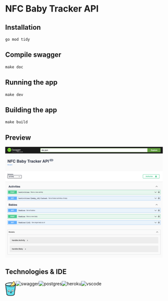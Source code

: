 # NFC Baby Tracker API

## Installation

```
go mod tidy
```

## Compile swagger

```
make doc
```

## Running the app

```
make dev
```

## Building the app

```
make build
```

## Preview

![swagger](https://github.com/reefwn/nfc-baby-tracker-api/blob/main/preview.png?raw=true)

## Technologies & IDE

<div>
    <img style="float: left" src="https://raw.githubusercontent.com/gin-gonic/logo/master/color.png" height="48" alt="gin"> &nbsp;
    <img style="float: left" src="https://upload.wikimedia.org/wikipedia/commons/a/ab/Swagger-logo.png" height="48" alt="swagger"> &nbsp;
    <img style="float: left" src="https://upload.wikimedia.org/wikipedia/commons/thumb/2/29/Postgresql_elephant.svg/800px-Postgresql_elephant.svg.png" height="48" alt="postgres"> &nbsp;
    <img style="float: left" src="https://avatars.githubusercontent.com/u/23211?s=200&v=4" height="48" alt="heroku"> &nbsp;
    <img style="float: left" src="https://code.visualstudio.com/assets/updates/1_35/logo-stable.png" height="48" alt="vscode">
</div>
